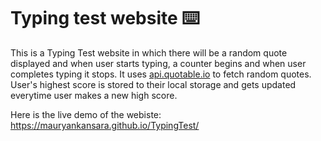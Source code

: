 
# Typing test website ⌨️

This is a Typing Test website in which there will be a random quote displayed and when user starts typing, a counter begins and when user completes typing it stops. It uses [api.quotable.io](https://github.com/lukePeavey/quotable) to fetch random quotes. User's highest score is stored to their local storage and gets updated everytime user makes a new high score.

Here is the live demo of the webiste: https://mauryankansara.github.io/TypingTest/
